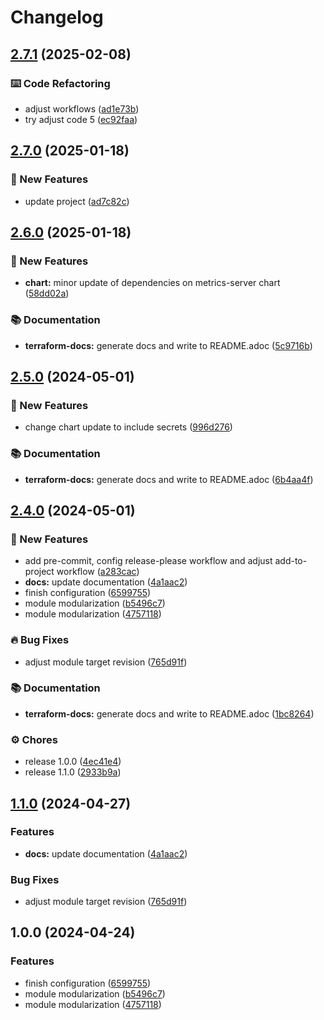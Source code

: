 # Changelog

## [2.7.1](https://github.com/GersonRS/modern-gitops-stack-module-metrics-server/compare/v2.7.0...v2.7.1) (2025-02-08)


### ⌨️ Code Refactoring

* adjust workflows ([ad1e73b](https://github.com/GersonRS/modern-gitops-stack-module-metrics-server/commit/ad1e73b67a47955b37285aaa356f149e8475f84b))
* try adjust code 5 ([ec92faa](https://github.com/GersonRS/modern-gitops-stack-module-metrics-server/commit/ec92faaa7e238ca0c09179c84b3f50f4990d6431))

## [2.7.0](https://github.com/GersonRS/modern-gitops-stack-module-metrics-server/compare/v2.6.0...v2.7.0) (2025-01-18)


### 🚀 New Features

* update project ([ad7c82c](https://github.com/GersonRS/modern-gitops-stack-module-metrics-server/commit/ad7c82c42ce106b49cc726961cc679e037c047c3))

## [2.6.0](https://github.com/GersonRS/modern-gitops-stack-module-metrics-server/compare/v2.5.0...v2.6.0) (2025-01-18)


### 🚀 New Features

* **chart:** minor update of dependencies on metrics-server chart ([58dd02a](https://github.com/GersonRS/modern-gitops-stack-module-metrics-server/commit/58dd02a9cbef6beb8478a1a1c3ebe5a08cbbd44b))


### 📚 Documentation

* **terraform-docs:** generate docs and write to README.adoc ([5c9716b](https://github.com/GersonRS/modern-gitops-stack-module-metrics-server/commit/5c9716b428f4122b332ef132b974c96d7c033f2c))

## [2.5.0](https://github.com/GersonRS/modern-gitops-stack-module-metrics-server/compare/v2.4.0...v2.5.0) (2024-05-01)


### 🚀 New Features

* change chart update to include secrets ([996d276](https://github.com/GersonRS/modern-gitops-stack-module-metrics-server/commit/996d276662f5b2fc247e612b71483b3c16125562))


### 📚 Documentation

* **terraform-docs:** generate docs and write to README.adoc ([6b4aa4f](https://github.com/GersonRS/modern-gitops-stack-module-metrics-server/commit/6b4aa4f70e0e207ba25f66e87891e6d2d4e3213c))

## [2.4.0](https://github.com/GersonRS/modern-gitops-stack-module-metrics-server/compare/v2.3.0...v2.4.0) (2024-05-01)


### 🚀 New Features

* add pre-commit, config release-please workflow and adjust add-to-project workflow ([a283cac](https://github.com/GersonRS/modern-gitops-stack-module-metrics-server/commit/a283cacf451560649fe06aa48bbf80e88cf12836))
* **docs:** update documentation ([4a1aac2](https://github.com/GersonRS/modern-gitops-stack-module-metrics-server/commit/4a1aac2854221d05479711f0bfed6e0fbcb24e5d))
* finish configuration ([6599755](https://github.com/GersonRS/modern-gitops-stack-module-metrics-server/commit/65997551f2c19f4825047927db640aa011604bc6))
* module modularization ([b5496c7](https://github.com/GersonRS/modern-gitops-stack-module-metrics-server/commit/b5496c759dfe958b3f2be512c04b2fc028530bdd))
* module modularization ([4757118](https://github.com/GersonRS/modern-gitops-stack-module-metrics-server/commit/47571180996fa54db2a6e1fe8c985241d7f78905))


### 🔥 Bug Fixes

* adjust module target revision ([765d91f](https://github.com/GersonRS/modern-gitops-stack-module-metrics-server/commit/765d91f69322365687aa0ac0ac723b2d60361c10))


### 📚 Documentation

* **terraform-docs:** generate docs and write to README.adoc ([1bc8264](https://github.com/GersonRS/modern-gitops-stack-module-metrics-server/commit/1bc8264696e939a00c3c68a0fb2aefbb4719d00c))


### ⚙️ Chores

* release 1.0.0 ([4ec41e4](https://github.com/GersonRS/modern-gitops-stack-module-metrics-server/commit/4ec41e4ad4f6e16430a07cf0ca072cdd56e46361))
* release 1.1.0 ([2933b9a](https://github.com/GersonRS/modern-gitops-stack-module-metrics-server/commit/2933b9a189c122b1a499700884adc9271c233da9))

## [1.1.0](https://github.com/GersonRS/modern-gitops-stack-module-metrics-server/compare/v1.0.0...v1.1.0) (2024-04-27)


### Features

* **docs:** update documentation ([4a1aac2](https://github.com/GersonRS/modern-gitops-stack-module-metrics-server/commit/4a1aac2854221d05479711f0bfed6e0fbcb24e5d))


### Bug Fixes

* adjust module target revision ([765d91f](https://github.com/GersonRS/modern-gitops-stack-module-metrics-server/commit/765d91f69322365687aa0ac0ac723b2d60361c10))

## 1.0.0 (2024-04-24)


### Features

* finish configuration ([6599755](https://github.com/GersonRS/modern-gitops-stack-module-metrics-server/commit/65997551f2c19f4825047927db640aa011604bc6))
* module modularization ([b5496c7](https://github.com/GersonRS/modern-gitops-stack-module-metrics-server/commit/b5496c759dfe958b3f2be512c04b2fc028530bdd))
* module modularization ([4757118](https://github.com/GersonRS/modern-gitops-stack-module-metrics-server/commit/47571180996fa54db2a6e1fe8c985241d7f78905))
